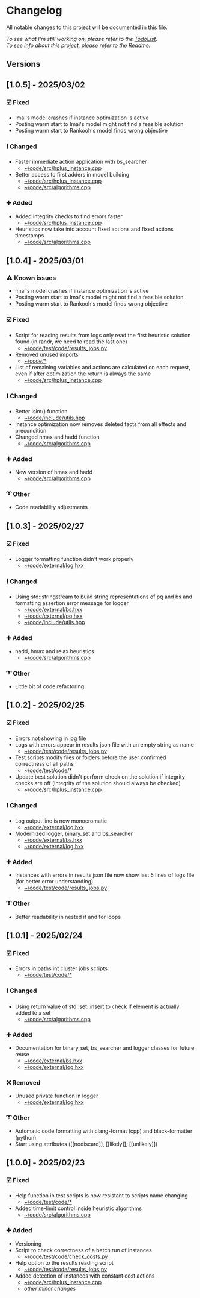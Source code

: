 # Changelog

All notable changes to this project will be documented in this file.

_To see what I'm still working on, please refer to the [TodoList](Todolist.md)._  
_To see info about this project, please refer to the [Readme](Readme.md)._

<!--
HOW I DO VERSIONING:
- Increase x.. whenever I have a groundbreaking update to the code
- Increase .x. whenever a new feature has been properly tested
- Increase ..x for testing or developing new features / fixing bugs

- Increasing a digit implies the reset of all following ones to 0 
-->

## Versions

<!-- 
## [x.y.z] - YYYY/MM/DD
### :warning: Known issues
### :ballot_box_with_check: Fixed
### :heavy_exclamation_mark: Changed
### :heavy_plus_sign: Added
### :x: Removed
### :curly_loop: Other
-->


## [1.0.5] - 2025/03/02
<!-- ### :warning: Known issues -->
### :ballot_box_with_check: Fixed
- Imai's model crashes if instance optimization is active
- Posting warm start to Imai's model might not find a feasible solution
- Posting warm start to Rankooh's model finds wrong objective
### :heavy_exclamation_mark: Changed
- Faster immediate action application with bs_searcher
    - [~/code/src/hplus_instance.cpp](code/src/hplus_instance.cpp)
- Better access to first adders in model building
    - [~/code/src/hplus_instance.cpp](code/src/hplus_instance.cpp)
    - [~/code/src/algorithms.cpp](code/src/algorithms.cpp)
### :heavy_plus_sign: Added
- Added integrity checks to find errors faster
    - [~/code/src/hplus_instance.cpp](code/src/hplus_instance.cpp)
- Heuristics now take into account fixed actions and fixed actions timestamps
    - [~/code/src/algorithms.cpp](code/src/algorithms.cpp)
<!-- ### :x: Removed -->
<!-- ### :curly_loop: Other -->


## [1.0.4] - 2025/03/01
### :warning: Known issues
- Imai's model crashes if instance optimization is active
- Posting warm start to Imai's model might not find a feasible solution
- Posting warm start to Rankooh's model finds wrong objective
### :ballot_box_with_check: Fixed
- Script for reading results from logs only read the first heuristic solution found (in randr, we need to read the last one)
    - [~/code/test/code/results_jobs.py](code/test/code/results_jobs.py)
- Removed unused imports
    - [~/code/*](code/)
- List of remaining variables and actions are calculated on each request, even if after optimization the return is always the same
    - [~/code/src/hplus_instance.cpp](code/src/hplus_instance.cpp)
### :heavy_exclamation_mark: Changed
- Better isint() function
    - [~/code/include/utils.hpp](code/include/utils.hpp)
- Instance optimization now removes deleted facts from all effects and precondition
- Changed hmax and hadd function
    - [~/code/src/algorithms.cpp](code/src/algorithms.cpp)
### :heavy_plus_sign: Added
- New version of hmax and hadd
    - [~/code/src/algorithms.cpp](code/src/algorithms.cpp)
<!-- ### :x: Removed -->
### :curly_loop: Other
- Code readability adjustments


## [1.0.3] - 2025/02/27
### :ballot_box_with_check: Fixed
- Logger formatting function didn't work properly
    - [~/code/external/log.hxx](code/external/log.hxx)
### :heavy_exclamation_mark: Changed
- Using std::stringstream to build string representations of pq and bs and formatting assertion error message for logger
    - [~/code/external/bs.hxx](code/external/bs.hxx)
    - [~/code/external/pq.hxx](code/external/pq.hxx)
    - [~/code/include/utils.hpp](code/include/utils.hpp)
### :heavy_plus_sign: Added
- hadd, hmax and relax heuristics
    - [~/code/src/algorithms.cpp](code/src/algorithms.cpp)
<!-- ### :x: Removed -->
### :curly_loop: Other
- Little bit of code refactoring


## [1.0.2] - 2025/02/25
### :ballot_box_with_check: Fixed
- Errors not showing in log file
- Logs with errors appear in results json file with an empty string as name
    - [~/code/test/code/results_jobs.py](code/test/code/results_jobs.py)
- Test scripts modify files or folders before the user confirmed correctness of all paths
    - [~/code/test/code/*](code/test/code)
- Update best solution didn't perform check on the solution if integrity checks are off (integrity of the solution should always be checked)
    - [~/code/src/hplus_instance.cpp](code/src/hplus_instance.cpp)
### :heavy_exclamation_mark: Changed
- Log output line is now monocromatic
    - [~/code/external/log.hxx](code/external/log.hxx)
- Modernized logger, binary_set and bs_searcher
    - [~/code/external/bs.hxx](code/external/bs.hxx)
    - [~/code/external/log.hxx](code/external/log.hxx)
### :heavy_plus_sign: Added
- Instances with errors in results json file now show last 5 lines of logs file (for better error understanding)
    - [~/code/test/code/results_jobs.py](code/test/code/results_jobs.py)
<!-- ### :x: Removed -->
### :curly_loop: Other
- Better readability in nested if and for loops


## [1.0.1] - 2025/02/24
### :ballot_box_with_check: Fixed
- Errors in paths int cluster jobs scripts
    - [~/code/test/code/*](code/test/code/)
### :heavy_exclamation_mark: Changed
- Using return value of std::set::insert to check if element is actually added to a set
    - [~/code/src/algorithms.cpp](code/src/algorithms.cpp)
### :heavy_plus_sign: Added
- Documentation for binary_set, bs_searcher and logger classes for future reuse
    - [~/code/external/bs.hxx](code/external/bs.hxx)
    - [~/code/external/log.hxx](code/external/log.hxx)
### :x: Removed
- Unused private function in logger
    - [~/code/external/log.hxx](code/external/log.hxx)
### :curly_loop: Other
- Automatic code formatting with clang-format (cpp) and black-formatter (python)
- Start using attributes ([[nodiscard]], [[likely]], [[unlikely]])


## [1.0.0] - 2025/02/23
### :ballot_box_with_check: Fixed
- Help function in test scripts is now resistant to scripts name changing
    - [~/code/test/code/*](code/test/code/)
- Added time-limit control inside heuristic algorithms
    - [~/code/src/algorithms.cpp](code/src/algorithms.cpp)
<!-- ### :heavy_exclamation_mark: Changed -->
### :heavy_plus_sign: Added
- Versioning
- Script to check correctness of a batch run of instances
    - [~/code/test/code/check_costs.py](code/test/code/check_costs.py)
- Help option to the results reading script
    - [~/code/test/code/results_jobs.py](code/test/code/results_jobs.py)
- Added detection of instances with constant cost actions
    - [~/code/src/hplus_instance.cpp](code/src/hplus_instance.cpp)
    - _other minor changes_
<!-- ### :x: Removed -->
<!-- ### :curly_loop: Other -->
